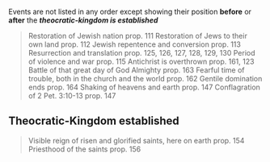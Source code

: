 Events are not listed in any order except showing their position **before** or **after** the ***theocratic-kingdom is established***

>Restoration of Jewish nation prop. 111
>Restoration of Jews to their own land prop. 112
>Jewish repentence and conversion prop. 113
>Resurrection and translation prop. 125, 126, 127, 128, 129, 130
>Period of violence and war prop. 115
>Antichrist is overthrown prop. 161, 123
>Battle of that great day of God Almighty prop. 163
>Fearful time of trouble, both in the church and the world prop. 162
>Gentile domination ends prop. 164
>Shaking of heavens and earth prop. 147
>Conflagration of 2 Pet. 3:10-13 prop. 147

## Theocratic-Kingdom established

> Visible reign of risen and glorified saints, here on earth prop. 154
> Priesthood of the saints prop. 156